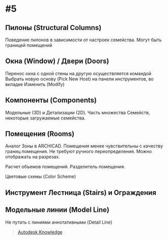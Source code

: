 # \#5

## Пилоны \(Structural Columns\)

Поведение пилонов в зависимости от настроек семейства. Могут быть границей помещений

## Окна \(Window\) / Двери \(Doors\)

Перенос окна с одной стены на другую осуществляется командой Выбрать новую основу \(Pick New Host\) на панели инструментов, во вкладке Изменить \(Modify\)

## Компоненты \(Components\)

Модельные \(3D\) и Детализации \(2D\). Часть множества Семейств, некоторые загружаемые семейства.

## Помещения \(Rooms\)

Аналог Зоны в ARCHICAD. Помещения менее чувствительны с качеству границ помещения. Не требуют ручного переопределения. Можно отображать на разрезах.

Расчет объемов помещений. Разделитель помещения.

Цветовые схемы \(Color Scheme\)

## Инструмент Лестница \(Stairs\) и Ограждения

## Модельные линии \(Model Line\)

Не путать с линиями аннотативными \(Detail Line\)

> [Autodesk Knowledge ](https://knowledge.autodesk.com/support/revit-products/learn-explore/caas/CloudHelp/cloudhelp/2018/ENU/Revit-Model/files/GUID-87D435CD-B2E7-49DB-B5B6-22A352C5DC54-htm.html)

